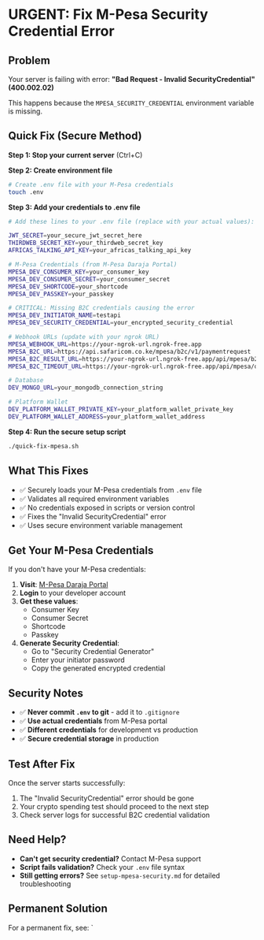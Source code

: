 # URGENT: Fix M-Pesa Security Credential Error

## Problem
Your server is failing with error: **"Bad Request - Invalid SecurityCredential" (400.002.02)**

This happens because the `MPESA_SECURITY_CREDENTIAL` environment variable is missing.

## Quick Fix (Secure Method)

**Step 1: Stop your current server** (Ctrl+C)

**Step 2: Create environment file**
```bash
# Create .env file with your M-Pesa credentials
touch .env
```

**Step 3: Add your credentials to .env file**
```bash
# Add these lines to your .env file (replace with your actual values):

JWT_SECRET=your_secure_jwt_secret_here
THIRDWEB_SECRET_KEY=your_thirdweb_secret_key
AFRICAS_TALKING_API_KEY=your_africas_talking_api_key

# M-Pesa Credentials (from M-Pesa Daraja Portal)
MPESA_DEV_CONSUMER_KEY=your_consumer_key
MPESA_DEV_CONSUMER_SECRET=your_consumer_secret
MPESA_DEV_SHORTCODE=your_shortcode
MPESA_DEV_PASSKEY=your_passkey

# CRITICAL: Missing B2C credentials causing the error
MPESA_DEV_INITIATOR_NAME=testapi
MPESA_DEV_SECURITY_CREDENTIAL=your_encrypted_security_credential

# Webhook URLs (update with your ngrok URL)
MPESA_WEBHOOK_URL=https://your-ngrok-url.ngrok-free.app
MPESA_B2C_URL=https://api.safaricom.co.ke/mpesa/b2c/v1/paymentrequest
MPESA_B2C_RESULT_URL=https://your-ngrok-url.ngrok-free.app/api/mpesa/b2c-callback
MPESA_B2C_TIMEOUT_URL=https://your-ngrok-url.ngrok-free.app/api/mpesa/queue-timeout

# Database
DEV_MONGO_URL=your_mongodb_connection_string

# Platform Wallet
DEV_PLATFORM_WALLET_PRIVATE_KEY=your_platform_wallet_private_key
DEV_PLATFORM_WALLET_ADDRESS=your_platform_wallet_address
```

**Step 4: Run the secure setup script**
```bash
./quick-fix-mpesa.sh
```

## What This Fixes

- ✅ Securely loads your M-Pesa credentials from `.env` file
- ✅ Validates all required environment variables
- ✅ No credentials exposed in scripts or version control
- ✅ Fixes the "Invalid SecurityCredential" error
- ✅ Uses secure environment variable management

## Get Your M-Pesa Credentials

If you don't have your M-Pesa credentials:

1. **Visit**: [M-Pesa Daraja Portal](https://developer.safaricom.co.ke/)
2. **Login** to your developer account
3. **Get these values**:
   - Consumer Key
   - Consumer Secret
   - Shortcode
   - Passkey
4. **Generate Security Credential**:
   - Go to "Security Credential Generator"
   - Enter your initiator password
   - Copy the generated encrypted credential

## Security Notes

- ✅ **Never commit `.env` to git** - add it to `.gitignore`
- ✅ **Use actual credentials** from M-Pesa portal
- ✅ **Different credentials** for development vs production
- ✅ **Secure credential storage** in production

## Test After Fix

Once the server starts successfully:
1. The "Invalid SecurityCredential" error should be gone
2. Your crypto spending test should proceed to the next step
3. Check server logs for successful B2C credential validation

## Need Help?

- **Can't get security credential?** Contact M-Pesa support
- **Script fails validation?** Check your `.env` file syntax
- **Still getting errors?** See `setup-mpesa-security.md` for detailed troubleshooting

## Permanent Solution

For a permanent fix, see: `